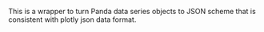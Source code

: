 This is a wrapper to turn Panda data series objects to JSON scheme that is consistent with plotly json data format.
